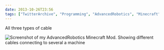 ```yaml
---
date: 2013-10-26T23:56
tags: ["TwitterArchive", "Programming", "AdvancedRobotics", "Minecraft"]
---
```


All three types of cable

![Screenshot of my AdvancedRobotics Minecraft Mod. Showing different cables connecting to several a machine](https://cdn.geekyaubergine.com/twitter_archive/394236012815077376-BXibkJACMAAxvcW.png)
